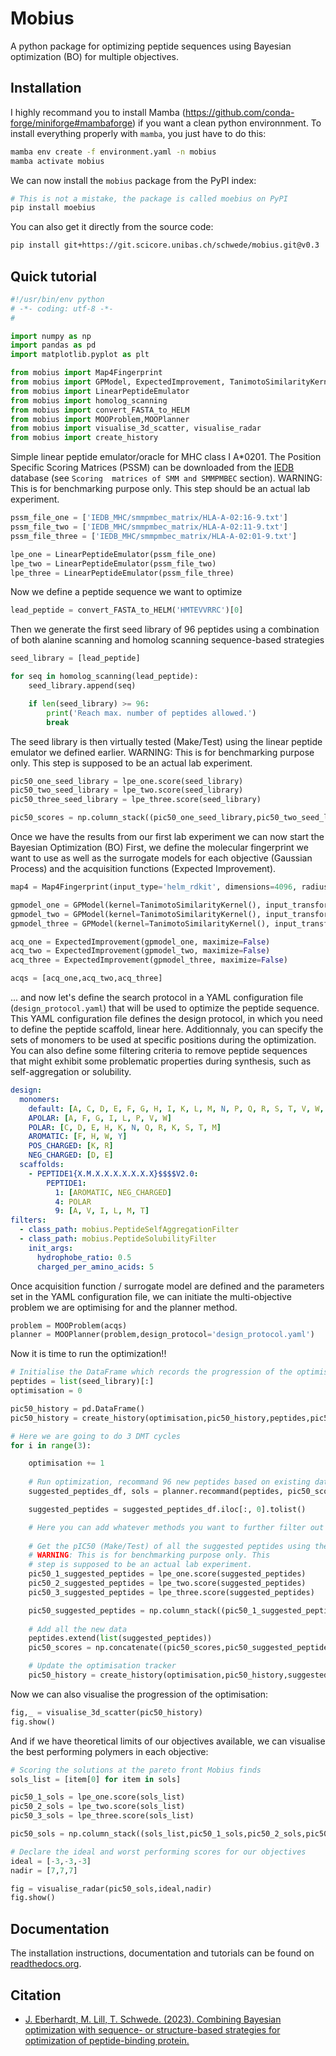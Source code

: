 # Mobius

A python package for optimizing peptide sequences using Bayesian optimization (BO) for multiple objectives.

## Installation

I highly recommand you to install Mamba (https://github.com/conda-forge/miniforge#mambaforge) if you want a clean python environnment. To install everything properly with `mamba`, you just have to do this:

```bash
mamba env create -f environment.yaml -n mobius
mamba activate mobius
```

We can now install the `mobius` package from the PyPI index:
```bash
# This is not a mistake, the package is called moebius on PyPI
pip install moebius
```

You can also get it directly from the source code:
```bash
pip install git+https://git.scicore.unibas.ch/schwede/mobius.git@v0.3
```

## Quick tutorial

```python
#!/usr/bin/env python
# -*- coding: utf-8 -*-
#

import numpy as np
import pandas as pd
import matplotlib.pyplot as plt

from mobius import Map4Fingerprint
from mobius import GPModel, ExpectedImprovement, TanimotoSimilarityKernel
from mobius import LinearPeptideEmulator
from mobius import homolog_scanning
from mobius import convert_FASTA_to_HELM
from mobius import MOOProblem,MOOPlanner
from mobius import visualise_3d_scatter, visualise_radar
from mobius import create_history
```

Simple linear peptide emulator/oracle for MHC class I A*0201. The Position Specific Scoring Matrices
(PSSM) can be downloaded from the [IEDB](http://tools.iedb.org/mhci/download/) database (see `Scoring 
matrices of SMM and SMMPMBEC` section). WARNING: This is for benchmarking purpose only. This step should be an 
actual lab experiment.
```python
pssm_file_one = ['IEDB_MHC/smmpmbec_matrix/HLA-A-02:16-9.txt']
pssm_file_two = ['IEDB_MHC/smmpmbec_matrix/HLA-A-02:11-9.txt']
pssm_file_three = ['IEDB_MHC/smmpmbec_matrix/HLA-A-02:01-9.txt']

lpe_one = LinearPeptideEmulator(pssm_file_one)
lpe_two = LinearPeptideEmulator(pssm_file_two)
lpe_three = LinearPeptideEmulator(pssm_file_three)
```

Now we define a peptide sequence we want to optimize
```python
lead_peptide = convert_FASTA_to_HELM('HMTEVVRRC')[0]
```

Then we generate the first seed library of 96 peptides using a combination of both alanine scanning 
and homolog scanning sequence-based strategies
```python
seed_library = [lead_peptide]

for seq in homolog_scanning(lead_peptide):
    seed_library.append(seq)

    if len(seed_library) >= 96:
        print('Reach max. number of peptides allowed.')
        break
```

The seed library is then virtually tested (Make/Test) using the linear peptide emulator we defined earlier.
WARNING: This is for benchmarking purpose only. This step is supposed to be an actual lab experiment.
```python
pic50_one_seed_library = lpe_one.score(seed_library)
pic50_two_seed_library = lpe_two.score(seed_library)
pic50_three_seed_library = lpe_three.score(seed_library)

pic50_scores = np.column_stack((pic50_one_seed_library,pic50_two_seed_library,pic50_three_seed_library))
```

Once we have the results from our first lab experiment we can now start the Bayesian Optimization (BO) First, 
we define the molecular fingerprint we want to use as well as the surrogate models for each objective (Gaussian Process) 
and the acquisition functions (Expected Improvement).
```python
map4 = Map4Fingerprint(input_type='helm_rdkit', dimensions=4096, radius=1)

gpmodel_one = GPModel(kernel=TanimotoSimilarityKernel(), input_transformer=map4)
gpmodel_two = GPModel(kernel=TanimotoSimilarityKernel(), input_transformer=map4)
gpmodel_three = GPModel(kernel=TanimotoSimilarityKernel(), input_transformer=map4)

acq_one = ExpectedImprovement(gpmodel_one, maximize=False)
acq_two = ExpectedImprovement(gpmodel_two, maximize=False)
acq_three = ExpectedImprovement(gpmodel_three, maximize=False)

acqs = [acq_one,acq_two,acq_three]
```

... and now let's define the search protocol in a YAML configuration file (`design_protocol.yaml`) that will be used 
to optimize the peptide sequence. This YAML configuration file defines the design protocol, in which you need 
to define the peptide scaffold, linear here. Additionnaly, you can specify the sets of monomers to be used at 
specific positions during the optimization.  You can also define some filtering criteria to remove peptide sequences 
that might exhibit some problematic properties during synthesis, such as self-aggregation or solubility.

```YAML
design:
  monomers: 
    default: [A, C, D, E, F, G, H, I, K, L, M, N, P, Q, R, S, T, V, W, Y]
    APOLAR: [A, F, G, I, L, P, V, W]
    POLAR: [C, D, E, H, K, N, Q, R, K, S, T, M]
    AROMATIC: [F, H, W, Y]
    POS_CHARGED: [K, R]
    NEG_CHARGED: [D, E]
  scaffolds:
    - PEPTIDE1{X.M.X.X.X.X.X.X.X}$$$$V2.0:
        PEPTIDE1:
          1: [AROMATIC, NEG_CHARGED]
          4: POLAR
          9: [A, V, I, L, M, T]
filters:
  - class_path: mobius.PeptideSelfAggregationFilter
  - class_path: mobius.PeptideSolubilityFilter
    init_args:
      hydrophobe_ratio: 0.5
      charged_per_amino_acids: 5

```

Once acquisition function / surrogate model are defined and the parameters set in the YAML 
configuration file, we can initiate the multi-objective problem we are optimising for and the planner method.
```python
problem = MOOProblem(acqs)
planner = MOOPlanner(problem,design_protocol='design_protocol.yaml')
```

Now it is time to run the optimization!!

```python
# Initialise the DataFrame which records the progression of the optimisation
peptides = list(seed_library)[:]
optimisation = 0

pic50_history = pd.DataFrame()
pic50_history = create_history(optimisation,pic50_history,peptides,pic50_scores)

# Here we are going to do 3 DMT cycles
for i in range(3):

    optimisation += 1
    
    # Run optimization, recommand 96 new peptides based on existing data
    suggested_peptides_df, sols = planner.recommand(peptides, pic50_scores)

    suggested_peptides = suggested_peptides_df.iloc[:, 0].tolist()

    # Here you can add whatever methods you want to further filter out peptides
    
    # Get the pIC50 (Make/Test) of all the suggested peptides using the MHC emulator
    # WARNING: This is for benchmarking purpose only. This 
    # step is supposed to be an actual lab experiment.
    pic50_1_suggested_peptides = lpe_one.score(suggested_peptides)
    pic50_2_suggested_peptides = lpe_two.score(suggested_peptides)
    pic50_3_suggested_peptides = lpe_three.score(suggested_peptides)

    pic50_suggested_peptides = np.column_stack((pic50_1_suggested_peptides,pic50_2_suggested_peptides,pic50_3_suggested_peptides))
    
    # Add all the new data
    peptides.extend(list(suggested_peptides))
    pic50_scores = np.concatenate((pic50_scores,pic50_suggested_peptides),axis=0)

    # Update the optimisation tracker
    pic50_history = create_history(optimisation,pic50_history,suggested_peptides,pic50_suggested_peptides)
```

Now we can also visualise the progression of the optimisation:
```python
fig,_ = visualise_3d_scatter(pic50_history)
fig.show()
```

And if we have theoretical limits of our objectives available, we can visualise the best performing polymers in each objective:
```python
# Scoring the solutions at the pareto front Mobius finds
sols_list = [item[0] for item in sols]

pic50_1_sols = lpe_one.score(sols_list)
pic50_2_sols = lpe_two.score(sols_list)
pic50_3_sols = lpe_three.score(sols_list)

pic50_sols = np.column_stack((sols_list,pic50_1_sols,pic50_2_sols,pic50_3_sols))

# Declare the ideal and worst performing scores for our objectives
ideal = [-3,-3,-3]
nadir = [7,7,7]

fig = visualise_radar(pic50_sols,ideal,nadir)
fig.show()
```

## Documentation

The installation instructions, documentation and tutorials can be found on [readthedocs.org](https://mobius.readthedocs.io/en/latest/).

## Citation

* [J. Eberhardt, M. Lill, T. Schwede. (2023). Combining Bayesian optimization with sequence- or structure-based strategies for optimization of peptide-binding protein.](https://doi.org/10.26434/chemrxiv-2023-b7l81)

